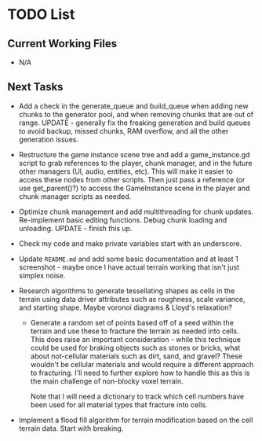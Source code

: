 # TODO List

## Current Working Files

- N/A

## Next Tasks

- Add a check in the generate_queue and build_queue when adding new chunks to the generator pool, and when removing chunks that are out of range. UPDATE - generally fix the freaking generation and build queues to avoid backup, missed chunks, RAM overflow, and all the other generation issues.

- Restructure the game instance scene tree and add a game_instance.gd script to grab references to the player, chunk manager, and in the future other managers (UI, audio, entities, etc). This will make it easier to access these nodes from other scripts. Then just pass a reference (or use get_parent()?) to access the GameInstance scene in the player and chunk manager scripts as needed.

- Optimize chunk management and add multithreading for chunk updates. Re-implement basic editing functions. Debug chunk loading and unloading. UPDATE - finish this up.

- Check my code and make private variables start with an underscore.

- Update `README.md` and add some basic documentation and at least 1 screenshot - maybe once I have actual terrain working that isn't just simplex noise.

- Research algorithms to generate tessellating shapes as cells in the terrain using data driver attributes such as roughness, scale variance, and starting shape. Maybe voronoi diagrams & Lloyd's relaxation?

  - Generate a random set of points based off of a seed within the terrain and use these to fracture the terrain as needed into cells. This does raise an important consideration - while this technique could be used for braking objects such as stones or bricks, what about not-cellular materials such as dirt, sand, and gravel? These wouldn't be cellular materials and would require a different approach to fracturing. I'll need to further explore how to handle this as this is the main challenge of non-blocky voxel terrain.

    Note that I will need a dictionary to track which cell numbers have been used for all material types that fracture into cells.

- Implement a flood fill algorithm for terrain modification based on the cell terrain data. Start with breaking.

